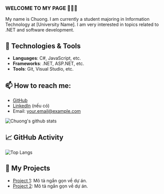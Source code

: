### WELCOME TO MY PAGE 👋👋👋
My name is Chuong. I am currently a student majoring in Information Technology at [University Name]. I am very interested in topics related to .NET and software development.

## 🔧 Technologies & Tools
- **Languages**: C#, JavaScript, etc.
- **Frameworks**: .NET, ASP.NET, etc.
- **Tools**: Git, Visual Studio, etc.

## 📫 How to reach me:
- [GitHub](https://github.com/jin3107/) 
- [LinkedIn](your-linkedin-url) (nếu có)
- Email: your.email@example.com

![Chuong's github stats](https://github-readme-stats.vercel.app/api?username=jin3107&show_icons=true&theme=tokyonight&hide=stars)

## 📈 GitHub Activity
![Top Langs](https://github-readme-stats.vercel.app/api/top-langs/?username=jin3107&layout=compact&theme=tokyonight)

## 📂 My Projects
- [Project 1](link-to-project): Mô tả ngắn gọn về dự án.
- [Project 2](link-to-project): Mô tả ngắn gọn về dự án.
